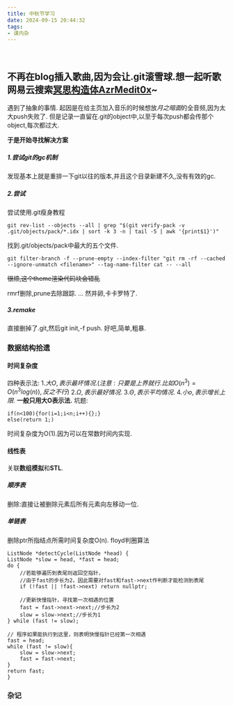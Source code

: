 ```yaml
---
title: 中秋节学习
date: 2024-09-15 20:44:32
tags: 
- 课内杂
---
```

 <!-- more -->
## 不再在blog插入歌曲,因为会让.git滚雪球.想一起听歌网易云搜索[冥思构造体AzrMedit0x](https://music.163.com/#/user/home?id=8237120882)~

遇到了抽象的事情.
起因是在给主页加入音乐的时候想放*月之暗面*的全音频,因为太大push失败了.
但是记录一直留在.git的object中,以至于每次push都会传那个object,每次都过大.

**于是开始寻找解决方案**
##### 1.尝试git的gc机制
发现基本上就是重排一下git以往的版本,并且这个目录新建不久,没有有效的gc.
##### 2.尝试
尝试使用.git瘦身教程


    git rev-list --objects --all | grep "$(git verify-pack -v .git/objects/pack/*.idx | sort -k 3 -n | tail -5 | awk '{print$1}')"


找到.git/objects/pack中最大的五个文件.
    

    git filter-branch -f --prune-empty --index-filter "git rm -rf --cached --ignore-unmatch <filename>" --tag-name-filter cat -- --all

~~很烦,这个theme渲染代码块会错乱~~

rmrf删除,prune去除跟踪.
...
然并卵,卡卡罗特了.

##### 3.remake
直接删掉了.git,然后git init,-f push.
好吧,简单,粗暴.
### 数据结构拾遗

#### 时间复杂度
四种表示法:
$1.大O,表示最坏情况.(注意:只要是上界就行.比如O(n^3)=O(n^3log(n)),反之不行)$
$2.\Omega,表示最好情况.$
$3.\Theta,表示平均情况.$
$4.小o,表示增长上限.$
**一般只用大O表示法.**
坑题:

    if(n<100){for(i=1;i<n;i++){};}
    else(return 1;)

时间复杂度为O(1).因为可以在常数时间内实现.

#### 线性表
关联**数组模拟**和**STL**.
##### 顺序表
删除:直接让被删除元素后所有元素向左移动一位.
##### 单链表
删除ptr所指结点所需时间复杂度O(n).
floyd判圈算法

    ListNode *detectCycle(ListNode *head) {
	ListNode *slow = head, *fast = head;
	do {
		//若能够遍历到表尾则返回空指针，
		//由于fast的步长为2，因此需要对fast和fast->next作判断才能检测到表尾
		if (!fast || !fast->next) return nullptr;
		
		//更新快慢指针，寻找第一次相遇的位置
		fast = fast->next->next;//步长为2
		slow = slow->next;//步长为1
	} while (fast != slow);
	
	// 程序如果能执行到这里，则表明快慢指针已经第一次相遇
	fast = head;
	while (fast != slow){
		slow = slow->next;
		fast = fast->next;
	}
	return fast;
    }

### 杂记

